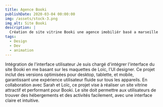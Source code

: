 ```yaml
---
title: Agence Booki
publishDate: 2020-03-04 00:00:00
img: /assets/stock-3.png
img_alt: Site Booki
description: |
  Création de site vitrine Booki une agence imobiliér basé a marseille
tags:
  - Design
  - Dev
  - animation
---
```


Intégration de l'interface utilisateur
Je suis chargé d'intégrer l'interface du site Booki en me basant sur les maquettes de Loïc, l'UI designer. Ce projet inclut des versions optimisées pour desktop, tablette, et mobile, garantissant une expérience utilisateur fluide sur tous les appareils.
En collaboration avec Sarah et Loïc, ce projet vise à réaliser un site vitrine attractif et performant pour Booki. Le site doit permettre aux utilisateurs de trouver des hébergements et des activités facilement, avec une interface claire et intuitive.
